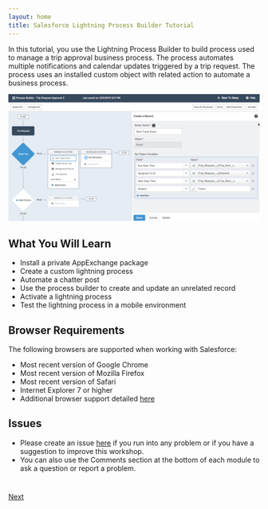 ```yaml
---
layout: home
title: Salesforce Lightning Process Builder Tutorial
---
```

In this tutorial, you use the Lightning Process Builder to build process used to manage a trip approval business process. The process automates multiple notifications and calendar updates triggered by a trip request.
The process uses an installed custom object with related action to automate a business process.

<img src="images/app-map.jpg" style="border:none;"/>


## What You Will Learn

- Install a private AppExchange package 
- Create a custom lightning process
- Automate a chatter post
- Use the process builder to create and update an unrelated record
- Activate a lightning process
- Test the lightning process in a mobile environment



## Browser Requirements

The following browsers are supported when working with Salesforce:

  - Most recent version of Google Chrome
  - Most recent version of Mozilla Firefox
  - Most recent version of Safari
  - Internet Explorer 7 or higher
  - Additional browser support detailed <a href="https://help.salesforce.com/apex/HTViewHelpDoc?id=getstart_browser_overview.htm" target="_blank">here</a>

## Issues

- Please create an issue [here](https://github.com/leeanndroid/LightningProcessBuilder/issues) if you run
into any problem or if you have a suggestion to improve this workshop.
- You can also use the Comments section at the bottom of each module to ask a question or report a problem.


<div class="row" style="margin-top:40px;">
<div class="col-sm-12">
<a href="create-developer-edition.html" class="btn btn-default pull-right">Next <i class="glyphicon glyphicon-chevron-right"></i></a>
</div>
</div>

